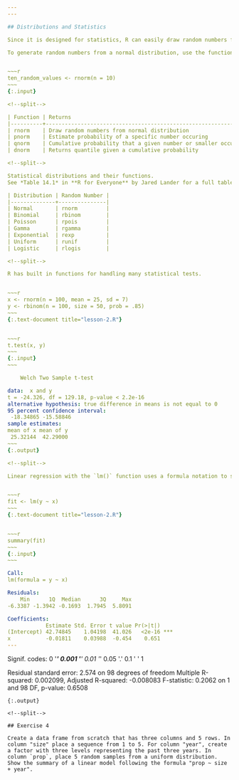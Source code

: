 ```yaml
---
---

## Distributions and Statistics

Since it is designed for statistics, R can easily draw random numbers from statistical distributions and calculate distribution values. 

To generate random numbers from a normal distribution, use the function `rnorm()`


~~~r
ten_random_values <- rnorm(n = 10)
~~~
{:.input}

<!--split-->

| Function | Returns                                                      | Notes                     |
|----------+--------------------------------------------------------------+---------------------------|
| rnorm    | Draw random numbers from normal distribution                 | Specify `n`, `mean`, `sd` |
| pnorm    | Estimate probability of a specific number occuring           |                           |
| qnorm    | Cumulative probability that a given number or smaller occurs | left-tailed by default    |
| dnorm    | Returns quantile given a cumulative probability              | opposite of pnorm         |

<!--split-->

Statistical distributions and their functions.
See *Table 14.1* in **R for Everyone** by Jared Lander for a full table.

| Distribution | Random Number |
|--------------+---------------|
| Normal       | rnorm         |
| Binomial     | rbinom        |
| Poisson      | rpois         |
| Gamma        | rgamma        |
| Exponential  | rexp          |
| Uniform      | runif         |
| Logistic     | rlogis        |

<!--split-->

R has built in functions for handling many statistical tests. 


~~~r
x <- rnorm(n = 100, mean = 25, sd = 7)
y <- rbinom(n = 100, size = 50, prob = .85)
~~~
{:.text-document title="lesson-2.R"}


~~~r
t.test(x, y)
~~~
{:.input}
~~~

	Welch Two Sample t-test

data:  x and y
t = -24.326, df = 129.18, p-value < 2.2e-16
alternative hypothesis: true difference in means is not equal to 0
95 percent confidence interval:
 -18.34865 -15.58846
sample estimates:
mean of x mean of y 
 25.32144  42.29000 
~~~
{:.output}

<!--split-->

Linear regression with the `lm()` function uses a formula notation to specify relationships between variables (e.g. `y ~ x`).


~~~r
fit <- lm(y ~ x)
~~~
{:.text-document title="lesson-2.R"}


~~~r
summary(fit)
~~~
{:.input}
~~~

Call:
lm(formula = y ~ x)

Residuals:
    Min      1Q  Median      3Q     Max 
-6.3387 -1.3942 -0.1693  1.7945  5.8091 

Coefficients:
            Estimate Std. Error t value Pr(>|t|)    
(Intercept) 42.74845    1.04198  41.026   <2e-16 ***
x           -0.01811    0.03988  -0.454    0.651    
---
```

Signif. codes:  0 '***' 0.001 '**' 0.01 '*' 0.05 '.' 0.1 ' ' 1

Residual standard error: 2.574 on 98 degrees of freedom
Multiple R-squared:  0.002099,	Adjusted R-squared:  -0.008083 
F-statistic: 0.2062 on 1 and 98 DF,  p-value: 0.6508
~~~
{:.output}

<!--split-->

## Exercise 4

Create a data frame from scratch that has three columns and 5 rows. In column "size" place a sequence from 1 to 5. For column "year", create a factor with three levels representing the past three years. In column `prop`, place 5 random samples from a uniform distribution. Show the summary of a linear model following the formula "prop ~ size + year".
